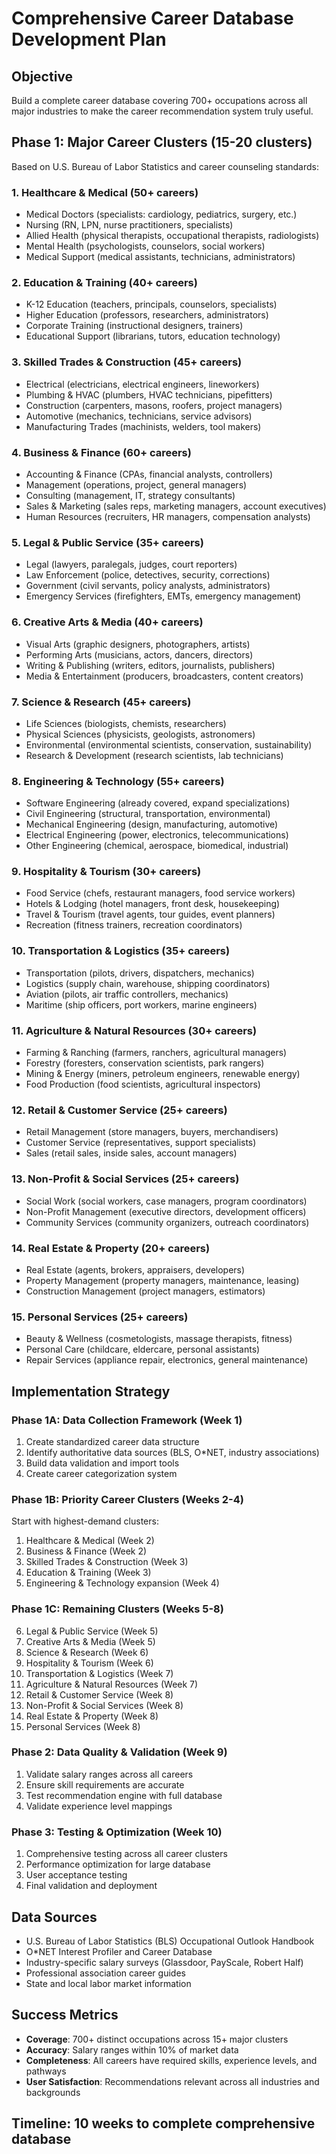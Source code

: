 # Comprehensive Career Database Development Plan

## Objective
Build a complete career database covering 700+ occupations across all major industries to make the career recommendation system truly useful.

## Phase 1: Major Career Clusters (15-20 clusters)
Based on U.S. Bureau of Labor Statistics and career counseling standards:

### 1. Healthcare & Medical (50+ careers)
- Medical Doctors (specialists: cardiology, pediatrics, surgery, etc.)
- Nursing (RN, LPN, nurse practitioners, specialists)
- Allied Health (physical therapists, occupational therapists, radiologists)
- Mental Health (psychologists, counselors, social workers)
- Medical Support (medical assistants, technicians, administrators)

### 2. Education & Training (40+ careers)
- K-12 Education (teachers, principals, counselors, specialists)
- Higher Education (professors, researchers, administrators)
- Corporate Training (instructional designers, trainers)
- Educational Support (librarians, tutors, education technology)

### 3. Skilled Trades & Construction (45+ careers)
- Electrical (electricians, electrical engineers, lineworkers)
- Plumbing & HVAC (plumbers, HVAC technicians, pipefitters)
- Construction (carpenters, masons, roofers, project managers)
- Automotive (mechanics, technicians, service advisors)
- Manufacturing Trades (machinists, welders, tool makers)

### 4. Business & Finance (60+ careers)
- Accounting & Finance (CPAs, financial analysts, controllers)
- Management (operations, project, general managers)
- Consulting (management, IT, strategy consultants)
- Sales & Marketing (sales reps, marketing managers, account executives)
- Human Resources (recruiters, HR managers, compensation analysts)

### 5. Legal & Public Service (35+ careers)
- Legal (lawyers, paralegals, judges, court reporters)
- Law Enforcement (police, detectives, security, corrections)
- Government (civil servants, policy analysts, administrators)
- Emergency Services (firefighters, EMTs, emergency management)

### 6. Creative Arts & Media (40+ careers)
- Visual Arts (graphic designers, photographers, artists)
- Performing Arts (musicians, actors, dancers, directors)
- Writing & Publishing (writers, editors, journalists, publishers)
- Media & Entertainment (producers, broadcasters, content creators)

### 7. Science & Research (45+ careers)
- Life Sciences (biologists, chemists, researchers)
- Physical Sciences (physicists, geologists, astronomers)
- Environmental (environmental scientists, conservation, sustainability)
- Research & Development (research scientists, lab technicians)

### 8. Engineering & Technology (55+ careers)
- Software Engineering (already covered, expand specializations)
- Civil Engineering (structural, transportation, environmental)
- Mechanical Engineering (design, manufacturing, automotive)
- Electrical Engineering (power, electronics, telecommunications)
- Other Engineering (chemical, aerospace, biomedical, industrial)

### 9. Hospitality & Tourism (30+ careers)
- Food Service (chefs, restaurant managers, food service workers)
- Hotels & Lodging (hotel managers, front desk, housekeeping)
- Travel & Tourism (travel agents, tour guides, event planners)
- Recreation (fitness trainers, recreation coordinators)

### 10. Transportation & Logistics (35+ careers)
- Transportation (pilots, drivers, dispatchers, mechanics)
- Logistics (supply chain, warehouse, shipping coordinators)
- Aviation (pilots, air traffic controllers, mechanics)
- Maritime (ship officers, port workers, marine engineers)

### 11. Agriculture & Natural Resources (30+ careers)
- Farming & Ranching (farmers, ranchers, agricultural managers)
- Forestry (foresters, conservation scientists, park rangers)
- Mining & Energy (miners, petroleum engineers, renewable energy)
- Food Production (food scientists, agricultural inspectors)

### 12. Retail & Customer Service (25+ careers)
- Retail Management (store managers, buyers, merchandisers)
- Customer Service (representatives, support specialists)
- Sales (retail sales, inside sales, account managers)

### 13. Non-Profit & Social Services (25+ careers)
- Social Work (social workers, case managers, program coordinators)
- Non-Profit Management (executive directors, development officers)
- Community Services (community organizers, outreach coordinators)

### 14. Real Estate & Property (20+ careers)
- Real Estate (agents, brokers, appraisers, developers)
- Property Management (property managers, maintenance, leasing)
- Construction Management (project managers, estimators)

### 15. Personal Services (25+ careers)
- Beauty & Wellness (cosmetologists, massage therapists, fitness)
- Personal Care (childcare, eldercare, personal assistants)
- Repair Services (appliance repair, electronics, general maintenance)

## Implementation Strategy

### Phase 1A: Data Collection Framework (Week 1)
1. Create standardized career data structure
2. Identify authoritative data sources (BLS, O*NET, industry associations)
3. Build data validation and import tools
4. Create career categorization system

### Phase 1B: Priority Career Clusters (Weeks 2-4)
Start with highest-demand clusters:
1. Healthcare & Medical (Week 2)
2. Business & Finance (Week 2)
3. Skilled Trades & Construction (Week 3)
4. Education & Training (Week 3)
5. Engineering & Technology expansion (Week 4)

### Phase 1C: Remaining Clusters (Weeks 5-8)
6. Legal & Public Service (Week 5)
7. Creative Arts & Media (Week 5)
8. Science & Research (Week 6)
9. Hospitality & Tourism (Week 6)
10. Transportation & Logistics (Week 7)
11. Agriculture & Natural Resources (Week 7)
12. Retail & Customer Service (Week 8)
13. Non-Profit & Social Services (Week 8)
14. Real Estate & Property (Week 8)
15. Personal Services (Week 8)

### Phase 2: Data Quality & Validation (Week 9)
1. Validate salary ranges across all careers
2. Ensure skill requirements are accurate
3. Test recommendation engine with full database
4. Validate experience level mappings

### Phase 3: Testing & Optimization (Week 10)
1. Comprehensive testing across all career clusters
2. Performance optimization for large database
3. User acceptance testing
4. Final validation and deployment

## Data Sources
- U.S. Bureau of Labor Statistics (BLS) Occupational Outlook Handbook
- O*NET Interest Profiler and Career Database
- Industry-specific salary surveys (Glassdoor, PayScale, Robert Half)
- Professional association career guides
- State and local labor market information

## Success Metrics
- **Coverage**: 700+ distinct occupations across 15+ major clusters
- **Accuracy**: Salary ranges within 10% of market data
- **Completeness**: All careers have required skills, experience levels, and pathways
- **User Satisfaction**: Recommendations relevant across all industries and backgrounds

## Timeline: 10 weeks to complete comprehensive database